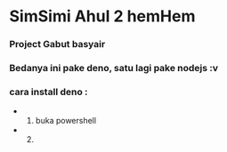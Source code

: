# SimSimi Ahul 2 hemHem
### Project Gabut basyair
### Bedanya ini pake deno, satu lagi pake nodejs :v

### cara install deno :
- 1. buka powershell
- 2. 